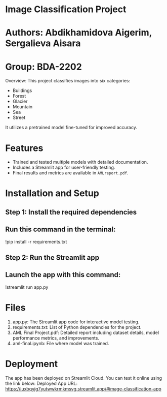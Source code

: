 # Image Classification Project
# Authors: Abdikhamidova Aigerim, Sergalieva Aisara
# Group: BDA-2202



Overview:
This project classifies images into six categories:
- Buildings
- Forest
- Glacier
- Mountain
- Sea
- Street

It utilizes a pretrained model fine-tuned for improved accuracy.


# Features


- Trained and tested multiple models with detailed documentation.
- Includes a Streamlit app for user-friendly testing.
- Final results and metrics are available in `AMLreport.pdf`.



# Installation and Setup

## Step 1: Install the required dependencies
## Run this command in the terminal:
!pip install -r requirements.txt

## Step 2: Run the Streamlit app
## Launch the app with this command:
!streamlit run app.py


# Files


1. app.py: The Streamlit app code for interactive model testing.
2. requirements.txt: List of Python dependencies for the project.
3. AML Final Project.pdf: Detailed report including dataset details, model performance metrics, and improvements.
4. aml-final.ipynb: File where model was trained.



# Deployment


The app has been deployed on Streamlit Cloud. You can test it online using the link below:
Deployed App URL: https://iuxbqyjg7yutwwkrmkmsvg.streamlit.app/#image-classification-app

